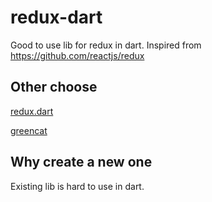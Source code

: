 # redux-dart
Good to use lib for redux in dart. Inspired from https://github.com/reactjs/redux

## Other choose

[redux.dart](https://github.com/johnpryan/redux.dart)

[greencat](https://github.com/alexeieleusis/greencat)

## Why create a new one

Existing lib is hard to use in dart.

